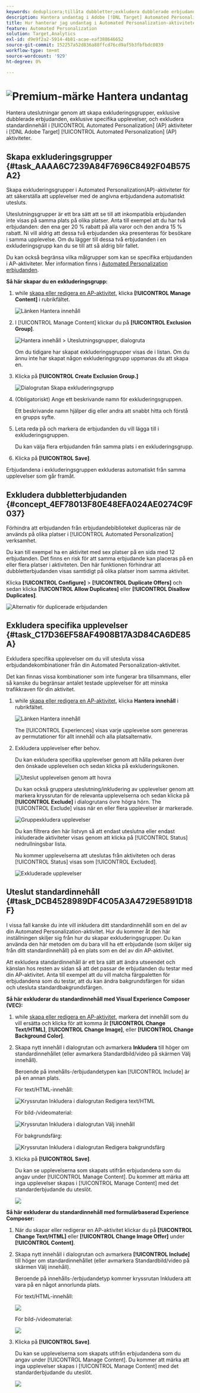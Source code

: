 ```yaml
---
keywords: deduplicera;tillåta dubbletter;exkludera dubblerade erbjudanden;automatiserad personalisering;Tillåt inte dubblerade erbjudanden;exkludera;standardinnehåll;exkluderingsgrupp;
description: Hantera undantag i Adobe [!DNL Target] Automated Personalization-aktiviteter. Skapa exkluderingsgrupper och exkludera dubblerade erbjudanden, specifika upplevelser och standardinnehåll.
title: Hur hanterar jag undantag i Automated Personalization-aktiviteter?
feature: Automated Personalization
solution: Target,Analytics
exl-id: d9e9f2a2-5914-4b81-acae-eaf388646652
source-git-commit: 152257a52d836a88ffcd76cd9af5b3fbfbdc0839
workflow-type: tm+mt
source-wordcount: '929'
ht-degree: 0%

---
```


# ![Premium-märke](/help/main/assets/premium.png) Hantera undantag

Hantera uteslutningar genom att skapa exkluderingsgrupper, exklusive dubblerade erbjudanden, exklusive specifika upplevelser, och exkludera standardinnehåll i [!UICONTROL Automated Personalization] (AP) aktiviteter i [!DNL Adobe Target] [!UICONTROL Automated Personalization] (AP) aktiviteter.

## Skapa exkluderingsgrupper {#task_AAAA6C7239A84F7696C8492F04B575A2}

Skapa exkluderingsgrupper i Automated Personalization(AP)-aktiviteter för att säkerställa att upplevelser med de angivna erbjudandena automatiskt utesluts.

Uteslutningsgrupper är ett bra sätt att se till att inkompatibla erbjudanden inte visas på samma plats på olika platser. Anta till exempel att du har två erbjudanden: den ena ger 20 % rabatt på alla varor och den andra 15 % rabatt. Ni vill aldrig att dessa två erbjudanden ska presenteras för besökare i samma upplevelse. Om du lägger till dessa två erbjudanden i en exkluderingsgrupp kan du se till att så aldrig blir fallet.

Du kan också begränsa vilka målgrupper som kan se specifika erbjudanden i AP-aktiviteter. Mer information finns i [Automated Personalization erbjudanden](/help/main/c-activities/t-automated-personalization/ap-target-offers.md).

**Så här skapar du en exkluderingsgrupp:**

1. while [skapa eller redigera en AP-aktivitet](/help/main/c-activities/t-automated-personalization/create-ap-activity.md), klicka **[!UICONTROL Manage Content]** i rubrikfältet.

   ![Länken Hantera innehåll](/help/main/c-activities/t-automated-personalization/assets/manage-content.png)

1. I [!UICONTROL Manage Content] klickar du på **[!UICONTROL Exclusion Group]**.

   ![Hantera innehåll > Uteslutningsgrupper, dialogruta](/help/main/c-activities/t-automated-personalization/assets/exclusion_group_create-new.png)

   Om du tidigare har skapat exkluderingsgrupper visas de i listan. Om du ännu inte har skapat någon exkluderingsgrupp uppmanas du att skapa en.

1. Klicka på **[!UICONTROL Create Exclusion Group.]**

   ![Dialogrutan Skapa exkluderingsgrupp](/help/main/c-activities/t-automated-personalization/assets/exclusion_group_create_dialog-new.png)

1. (Obligatoriskt) Ange ett beskrivande namn för exkluderingsgruppen.

   Ett beskrivande namn hjälper dig eller andra att snabbt hitta och förstå en grupps syfte.

1. Leta reda på och markera de erbjudanden du vill lägga till i exkluderingsgruppen.

   Du kan välja flera erbjudanden från samma plats i en exkluderingsgrupp.

1. Klicka på **[!UICONTROL Save]**.

Erbjudandena i exkluderingsgruppen exkluderas automatiskt från samma upplevelser som går framåt.

## Exkludera dubbletterbjudanden {#concept_4EF78013F80E48EFA024AE0274C9F037}

Förhindra att erbjudanden från erbjudandebiblioteket dupliceras när de används på olika platser i [!UICONTROL Automated Personalization] verksamhet.

Du kan till exempel ha en aktivitet med sex platser på en sida med 12 erbjudanden. Det finns en risk för att samma erbjudande kan placeras på en eller flera platser i aktiviteten. Den här funktionen förhindrar att dubbletterbjudanden visas samtidigt på olika platser inom samma aktivitet.

Klicka **[!UICONTROL Configure]** > **[!UICONTROL Duplicate Offers]** och sedan klicka **[!UICONTROL Allow Duplicates]** eller **[!UICONTROL Disallow Duplicates]**.

![Alternativ för duplicerade erbjudanden](/help/main/c-activities/t-automated-personalization/assets/duplicate_offers-new.png)

## Exkludera specifika upplevelser {#task_C17D36EF58AF4908B17A3D84CA6DE85A}

Exkludera specifika upplevelser om du vill utesluta vissa erbjudandekombinationer från din Automated Personalization-aktivitet.

Det kan finnas vissa kombinationer som inte fungerar bra tillsammans, eller så kanske du begränsar antalet testade upplevelser för att minska trafikkraven för din aktivitet.

1. while [skapa eller redigera en AP-aktivitet](/help/main/c-activities/t-automated-personalization/create-ap-activity.md), klicka **Hantera innehåll** i rubrikfältet.

   ![Länken Hantera innehåll](/help/main/c-activities/t-automated-personalization/assets/manage-content.png)

   The [!UICONTROL Experiences] visas varje upplevelse som genereras av permutationer för allt innehåll och alla platsalternativ.

1. Exkludera upplevelser efter behov.

   Du kan exkludera specifika upplevelser genom att hålla pekaren över den önskade upplevelsen och sedan klicka på exkluderingsikonen.

   ![Uteslut upplevelsen genom att hovra](/help/main/c-activities/t-automated-personalization/assets/exclude_exp_1a.png)

   Du kan också gruppera uteslutning/inkludering av upplevelser genom att markera kryssrutan för de relevanta upplevelserna och sedan klicka på **[!UICONTROL Exclude]** i dialogrutans övre högra hörn. The [!UICONTROL Exclude] visas när en eller flera upplevelser är markerade.

   ![Gruppexkludera upplevelser](/help/main/c-activities/t-automated-personalization/assets/exclude_exp_2a.png)

   Du kan filtrera den här listvyn så att endast uteslutna eller endast inkluderade aktiviteter visas genom att klicka på [!UICONTROL Status] nedrullningsbar lista.

   Nu kommer upplevelserna att uteslutas från aktiviteten och deras [!UICONTROL Status] visas som [!UICONTROL Excluded].

   ![Exkluderade upplevelser](/help/main/c-activities/t-automated-personalization/assets/exclude_exp_3a.png)

## Uteslut standardinnehåll {#task_DCB4528989DF4C05A3A4729E5891D18F}

I vissa fall kanske du inte vill inkludera ditt standardinnehåll som en del av din Automated Personalization-aktivitet. Hur du kommer åt den här inställningen skiljer sig från hur du skapar exkluderingsgrupper. Du kan använda den här metoden om du bara vill ha ett erbjudande (som skiljer sig från ditt standardinnehåll) på en plats som en del av din AP-aktivitet.

Att exkludera standardinnehåll är ett bra sätt att ändra utseendet och känslan hos resten av sidan så att det passar de erbjudanden du testar med din AP-aktivitet. Anta till exempel att du vill matcha färgpaletten för erbjudandena som du testar, att du kan ändra bakgrundsfärgen för sidan och utesluta standardbakgrundsfärgen.

**Så här exkluderar du standardinnehåll med Visual Experience Composer (VEC):**

1. while [skapa eller redigera en AP-aktivitet](/help/main/c-activities/t-automated-personalization/create-ap-activity.md), markera det innehåll som du vill ersätta och klicka för att komma åt **[!UICONTROL Change Text/HTML]**, **[!UICONTROL Change Image]**, eller **[!UICONTROL Change Background Color]**.
1. Skapa nytt innehåll i dialogrutan och avmarkera **Inkludera** till höger om standardinnehållet (eller avmarkera Standardbild/video på skärmen Välj innehåll).

   Beroende på innehålls-/erbjudandetypen kan [!UICONTROL Include] är på en annan plats.

   För text/HTML-innehåll:

   ![Kryssrutan Inkludera i dialogrutan Redigera text/HTML](/help/main/c-activities/t-automated-personalization/assets/exclude_content_vec_1a.png)

   För bild-/videomaterial:

   ![Kryssrutan Inkludera i dialogrutan Välj innehåll](/help/main/c-activities/t-automated-personalization/assets/exclude_content_vec_2a.png)

   För bakgrundsfärg:

   ![Kryssrutan Inkludera i dialogrutan Redigera bakgrundsfärg](/help/main/c-activities/t-automated-personalization/assets/exclude_content_vec_3a.png)

1. Klicka på **[!UICONTROL Save]**.

   Du kan se upplevelserna som skapats utifrån erbjudandena som du angav under [!UICONTROL Manage Content]. Du kommer att märka att inga upplevelser skapas i [!UICONTROL Manage Content] med det standarderbjudande du uteslöt.

   ![](assets/exclude_content_vec_4.png)

**Så här exkluderar du standardinnehåll med formulärbaserad Experience Composer:**

1. När du skapar eller redigerar en AP-aktivitet klickar du på **[!UICONTROL Change Text/HTML]** eller **[!UICONTROL Change Image Offer]** under **[!UICONTROL Content]**.
1. Skapa nytt innehåll i dialogrutan och avmarkera **[!UICONTROL Include]** till höger om standardinnehållet (eller avmarkera Standardbild/video på skärmen Välj innehåll).

   Beroende på innehålls-/erbjudandetyp kommer kryssrutan Inkludera att vara på en något annorlunda plats.

   För text/HTML-innehåll:

   ![](assets/exclude_content_form_1.png)

   För bild-/videomaterial:

   ![](assets/exclude_content_form_2.png)

1. Klicka på **[!UICONTROL Save]**.

   Du kan se upplevelserna som skapats utifrån erbjudandena som du angav under [!UICONTROL Manage Content]. Du kommer att märka att inga upplevelser skapas i [!UICONTROL Manage Content] med det standarderbjudande du uteslöt.

   ![](assets/exclude_content_form_3.png)
